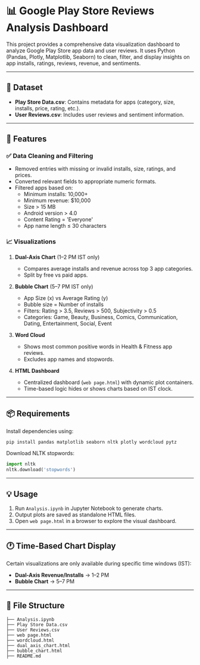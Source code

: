 
# 📊 Google Play Store Reviews Analysis Dashboard

This project provides a comprehensive data visualization dashboard to analyze Google Play Store app data and user reviews. It uses Python (Pandas, Plotly, Matplotlib, Seaborn) to clean, filter, and display insights on app installs, ratings, reviews, revenue, and sentiments.

---

## 📁 Dataset

- **Play Store Data.csv**: Contains metadata for apps (category, size, installs, price, rating, etc.).
- **User Reviews.csv**: Includes user reviews and sentiment information.

---

## 📌 Features

### ✅ Data Cleaning and Filtering

- Removed entries with missing or invalid installs, size, ratings, and prices.
- Converted relevant fields to appropriate numeric formats.
- Filtered apps based on:
  - Minimum installs: 10,000+
  - Minimum revenue: $10,000
  - Size > 15 MB
  - Android version > 4.0
  - Content Rating = 'Everyone'
  - App name length ≤ 30 characters

### 📈 Visualizations

1. **Dual-Axis Chart** (1–2 PM IST only)
   - Compares average installs and revenue across top 3 app categories.
   - Split by free vs paid apps.

2. **Bubble Chart** (5–7 PM IST only)
   - App Size (x) vs Average Rating (y)
   - Bubble size = Number of installs
   - Filters: Rating > 3.5, Reviews > 500, Subjectivity > 0.5
   - Categories: Game, Beauty, Business, Comics, Communication, Dating, Entertainment, Social, Event

3. **Word Cloud**
   - Shows most common positive words in Health & Fitness app reviews.
   - Excludes app names and stopwords.

4. **HTML Dashboard**
   - Centralized dashboard (`web page.html`) with dynamic plot containers.
   - Time-based logic hides or shows charts based on IST clock.

---

## 📦 Requirements

Install dependencies using:

```bash
pip install pandas matplotlib seaborn nltk plotly wordcloud pytz
```

Download NLTK stopwords:

```python
import nltk
nltk.download('stopwords')
```

---

## 💡 Usage

1. Run `Analysis.ipynb` in Jupyter Notebook to generate charts.
2. Output plots are saved as standalone HTML files.
3. Open `web page.html` in a browser to explore the visual dashboard.

---

## 🕐 Time-Based Chart Display

Certain visualizations are only available during specific time windows (IST):
- **Dual-Axis Revenue/Installs** → 1–2 PM
- **Bubble Chart** → 5–7 PM

---

## 📂 File Structure

```
├── Analysis.ipynb
├── Play Store Data.csv
├── User Reviews.csv
├── web page.html
├── wordcloud.html
├── dual_axis_chart.html
├── bubble_chart.html
├── README.md
```

